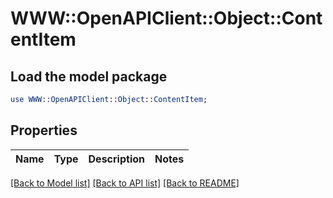# WWW::OpenAPIClient::Object::ContentItem

## Load the model package
```perl
use WWW::OpenAPIClient::Object::ContentItem;
```

## Properties
Name | Type | Description | Notes
------------ | ------------- | ------------- | -------------

[[Back to Model list]](../README.md#documentation-for-models) [[Back to API list]](../README.md#documentation-for-api-endpoints) [[Back to README]](../README.md)


